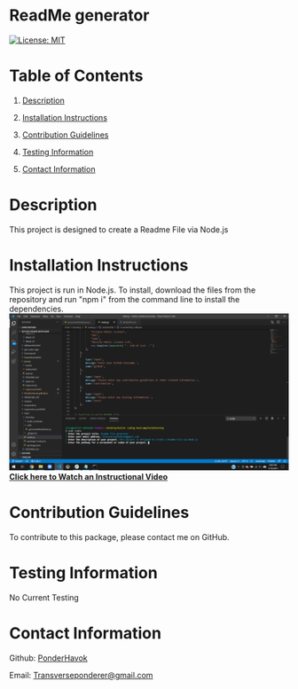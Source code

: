 # ReadMe generator
  [![License: MIT](https://img.shields.io/badge/License-MIT-yellow.svg)](https://opensource.org/licenses/MIT)
  # Table of Contents
  1. [Description](#description)
  
  2. [Installation Instructions](#installationinstructions)
  
  3. [Contribution Guidelines](#contributionguidelines)
  
  4. [Testing Information](#testinginformation)
  
  5. [Contact Information](#contactinformation)

  # Description 
  This project is designed to create a Readme File via Node.js
  # Installation Instructions
  This project is run in Node.js. To install, download the files from the repository and run "npm i" from the command line to install the dependencies.
  ![Screenshot](./assets/screenshot.png)
  <br>
  **[Click here to Watch an Instructional Video](./assets/readme-vid.webm)**
  # Contribution Guidelines
  To contribute to this package, please contact me on GitHub.
  # Testing Information
  No Current Testing
  # Contact Information
  Github: [PonderHavok](https://github.com/PonderHavok)
 
  Email: Transverseponderer@gmail.com
